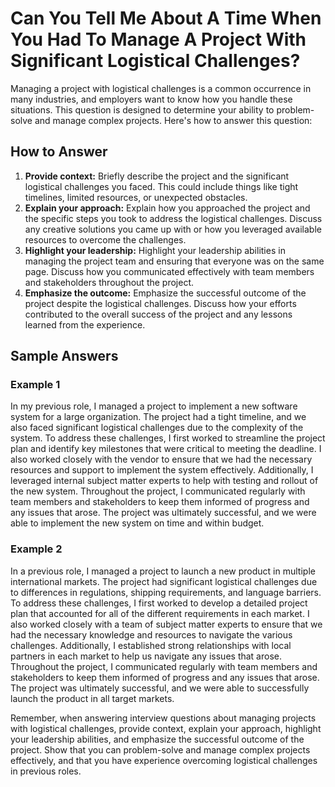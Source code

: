 Can You Tell Me About A Time When You Had To Manage A Project With Significant Logistical Challenges?
==========================================================================================================================

Managing a project with logistical challenges is a common occurrence in many industries, and employers want to know how you handle these situations. This question is designed to determine your ability to problem-solve and manage complex projects. Here's how to answer this question:

How to Answer
-------------

1. **Provide context:** Briefly describe the project and the significant logistical challenges you faced. This could include things like tight timelines, limited resources, or unexpected obstacles.
2. **Explain your approach:** Explain how you approached the project and the specific steps you took to address the logistical challenges. Discuss any creative solutions you came up with or how you leveraged available resources to overcome the challenges.
3. **Highlight your leadership:** Highlight your leadership abilities in managing the project team and ensuring that everyone was on the same page. Discuss how you communicated effectively with team members and stakeholders throughout the project.
4. **Emphasize the outcome:** Emphasize the successful outcome of the project despite the logistical challenges. Discuss how your efforts contributed to the overall success of the project and any lessons learned from the experience.

Sample Answers
--------------

### Example 1

In my previous role, I managed a project to implement a new software system for a large organization. The project had a tight timeline, and we also faced significant logistical challenges due to the complexity of the system. To address these challenges, I first worked to streamline the project plan and identify key milestones that were critical to meeting the deadline. I also worked closely with the vendor to ensure that we had the necessary resources and support to implement the system effectively. Additionally, I leveraged internal subject matter experts to help with testing and rollout of the new system. Throughout the project, I communicated regularly with team members and stakeholders to keep them informed of progress and any issues that arose. The project was ultimately successful, and we were able to implement the new system on time and within budget.

### Example 2

In a previous role, I managed a project to launch a new product in multiple international markets. The project had significant logistical challenges due to differences in regulations, shipping requirements, and language barriers. To address these challenges, I first worked to develop a detailed project plan that accounted for all of the different requirements in each market. I also worked closely with a team of subject matter experts to ensure that we had the necessary knowledge and resources to navigate the various challenges. Additionally, I established strong relationships with local partners in each market to help us navigate any issues that arose. Throughout the project, I communicated regularly with team members and stakeholders to keep them informed of progress and any issues that arose. The project was ultimately successful, and we were able to successfully launch the product in all target markets.

Remember, when answering interview questions about managing projects with logistical challenges, provide context, explain your approach, highlight your leadership abilities, and emphasize the successful outcome of the project. Show that you can problem-solve and manage complex projects effectively, and that you have experience overcoming logistical challenges in previous roles.
